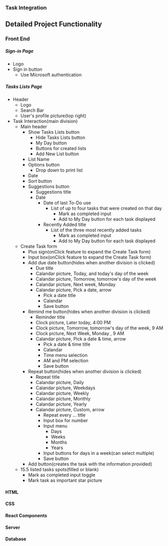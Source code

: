 ### **Task Integration**
## **Detailed Project Functionality** 
### **Front End**
##### **Sign-in Page**
- Logo
- Sign in button
    - Use Microsoft authentication
##### **Tasks Lists Page**
- Header
    - Logo
    - Search Bar
    - User's profile picture(top right)
- Task Interaction(main division)
    - Main header
        - Show Tasks Lists button
            - Hide Tasks Lists button
            - My Day button
            - Buttons for created lists
            - Add New List button
        - List Name
        - Options button
            - Drop down to print list
        - Date
        - Sort button
        - Suggestions button
            - Suggestions title
            - Date
                - Date of last To-Do use
                    - List of up to four tasks that were created on that day
                        - Mark as completed input
                        - Add to My Day button for each task displayed
                - Recently Added title
                    - List of the three most recently added tasks
                        - Mark as completed input
                        - Add to My Day button for each task displayed
    - Create Task form
        - Plus sign(onClick feature to expand the Create Task form)
        - Input box(onClick feature to expand the Create Task form)
        - Add due date button(hides when another division is clicked)
            - Due title
            - Calandar picture, Today, and today's day of the week
            - Calandar picture, Tomorrow, tomorrow's day of the week
            - Calandar picture, Next week, Monday 
            - Calandar picture, Pick a date, arrow
                - Pick a date title
                - Calandar
                - Save button
        - Remind me button(hides when another division is clicked)
            - Reminder title
            - Clock picture, Later today, 4:00 PM
            - Clock picture, Tomorrow, tomorrow's day of the week, 9 AM
            - Clock picture, Next Week, Monday , 9 AM
            - Calandar picture, Pick a date & time, arrow
                - Pick a date & time title
                - Calandar
                - Time menu selection
                - AM and PM selection
                - Save button
        - Repeat button(hides when another division is clicked)
            - Repeat title
            - Calandar picture, Daily
            - Calandar picture, Weekdays
            - Calandar picture, Weekly
            - Calandar picture, Monthly
            - Calandar picture, Yearly
            - Calandar picture, Custom, arrow
                - Repeat every ... title
                - Input box for number
                - Input menu
                    - Days
                    - Weeks
                    - Months
                    - Years
                - Input buttons for days in a week(can select multiple)
                - Save button
        - Add button(creates the task with the information provided)
    - 15.5 listed tasks spots(filled or blank)
        - Mark as completed input toggle
        - Mark task as important star picture

#### **HTML**
#### **CSS**
#### **React Components**
#### **Server**
#### **Database**







